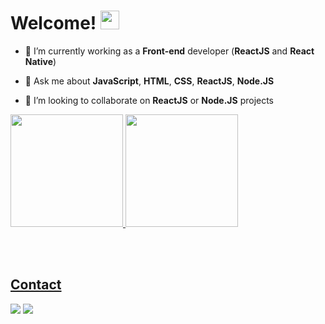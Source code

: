 # Welcome! <img src="https://raw.githubusercontent.com/kaueMarques/kaueMarques/master/hi.gif" height="30px">

- 🔭 I’m currently working as a **Front-end** developer (**ReactJS** and **React Native**)

- 💬 Ask me about **JavaScript**, **HTML**, **CSS**, **ReactJS**, **Node.JS**

- 👯 I’m looking to collaborate on **ReactJS** or **Node.JS** projects

<div align="left">
  <a href="https://github.com/yuriqpaiva">
  <img height="180em" src="https://github-readme-stats.vercel.app/api?username=yuriqpaiva&show_icons=true&theme=react&include_all_commits=true&count_private=true"/>
  <img height="180em" src="https://github-readme-stats.vercel.app/api/top-langs/?username=yuriqpaiva&layout=compact&langs_count=7&theme=react"/>
</div>

<br><br>

## Contact

<div> 
  <a href = "mailto:yuriqpaiva@gmail.com"><img src="https://img.shields.io/badge/-Gmail-%23333?style=for-the-badge&logo=gmail&logoColor=red" target="_blank"></a>
  <a href="https://www.linkedin.com/in/yuri-queiroz-paiva-a4b7111b3/" target="_blank"><img src="https://img.shields.io/badge/-LinkedIn-%230077B5?style=for-the-badge&logo=linkedin&logoColor=white" target="_blank"></a> 
</div>
